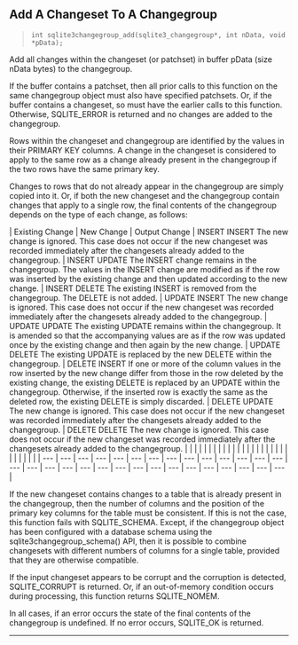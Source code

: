 ## Add A Changeset To A Changegroup


> ```
> int sqlite3changegroup_add(sqlite3_changegroup*, int nData, void *pData);
> 
> ```


Add all changes within the changeset (or patchset) in buffer pData (size
nData bytes) to the changegroup. 


If the buffer contains a patchset, then all prior calls to this function
on the same changegroup object must also have specified patchsets. Or, if
the buffer contains a changeset, so must have the earlier calls to this
function. Otherwise, SQLITE\_ERROR is returned and no changes are added
to the changegroup.


Rows within the changeset and changegroup are identified by the values in
their PRIMARY KEY columns. A change in the changeset is considered to
apply to the same row as a change already present in the changegroup if
the two rows have the same primary key.


Changes to rows that do not already appear in the changegroup are
simply copied into it. Or, if both the new changeset and the changegroup
contain changes that apply to a single row, the final contents of the
changegroup depends on the type of each change, as follows:




| Existing Change | New Change | Output Change  | INSERT  INSERT  The new change is ignored. This case does not occur if the new  changeset was recorded immediately after the changesets already  added to the changegroup.  | INSERT  UPDATE  The INSERT change remains in the changegroup. The values in the   INSERT change are modified as if the row was inserted by the  existing change and then updated according to the new change.  | INSERT  DELETE  The existing INSERT is removed from the changegroup. The DELETE is  not added.  | UPDATE  INSERT  The new change is ignored. This case does not occur if the new  changeset was recorded immediately after the changesets already  added to the changegroup.  | UPDATE  UPDATE  The existing UPDATE remains within the changegroup. It is amended   so that the accompanying values are as if the row was updated once   by the existing change and then again by the new change.  | UPDATE  DELETE  The existing UPDATE is replaced by the new DELETE within the  changegroup.  | DELETE  INSERT  If one or more of the column values in the row inserted by the  new change differ from those in the row deleted by the existing   change, the existing DELETE is replaced by an UPDATE within the  changegroup. Otherwise, if the inserted row is exactly the same   as the deleted row, the existing DELETE is simply discarded.  | DELETE  UPDATE  The new change is ignored. This case does not occur if the new  changeset was recorded immediately after the changesets already  added to the changegroup.  | DELETE  DELETE  The new change is ignored. This case does not occur if the new  changeset was recorded immediately after the changesets already  added to the changegroup. | | | | | | | | | | | | | | | | | | | | | | | | | | | |
| --- | --- | --- | --- | --- | --- | --- | --- | --- | --- | --- | --- | --- | --- | --- | --- | --- | --- | --- | --- | --- | --- | --- | --- | --- | --- | --- | --- | --- | --- |




If the new changeset contains changes to a table that is already present
in the changegroup, then the number of columns and the position of the
primary key columns for the table must be consistent. If this is not the
case, this function fails with SQLITE\_SCHEMA. Except, if the changegroup
object has been configured with a database schema using the
sqlite3changegroup\_schema() API, then it is possible to combine changesets
with different numbers of columns for a single table, provided that
they are otherwise compatible.


If the input changeset appears to be corrupt and the corruption is
detected, SQLITE\_CORRUPT is returned. Or, if an out\-of\-memory condition
occurs during processing, this function returns SQLITE\_NOMEM. 


In all cases, if an error occurs the state of the final contents of the
changegroup is undefined. If no error occurs, SQLITE\_OK is returned.




---


